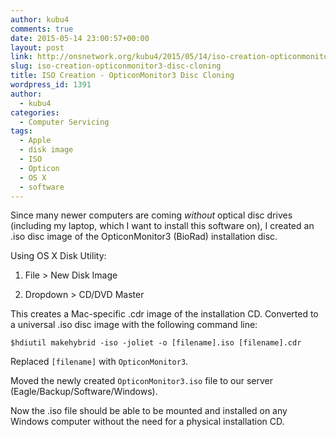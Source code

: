 ```yaml
---
author: kubu4
comments: true
date: 2015-05-14 23:00:57+00:00
layout: post
link: http://onsnetwork.org/kubu4/2015/05/14/iso-creation-opticonmonitor3-disc-cloning/
slug: iso-creation-opticonmonitor3-disc-cloning
title: ISO Creation - OpticonMonitor3 Disc Cloning
wordpress_id: 1391
author:
  - kubu4
categories:
  - Computer Servicing
tags:
  - Apple
  - disk image
  - ISO
  - Opticon
  - OS X
  - software
---
```


Since many newer computers are coming _without_ optical disc drives (including my laptop, which I want to install this software on), I created an .iso disc image of the OpticonMonitor3 (BioRad) installation disc.

Using OS X Disk Utility:





  1. File > New Disk Image



  2. Dropdown > CD/DVD Master






This creates a Mac-specific .cdr image of the installation CD. Converted to a universal .iso disc image with the following command line:

`$hdiutil makehybrid -iso -joliet -o [filename].iso [filename].cdr`

Replaced `[filename]` with `OpticonMonitor3`.

Moved the newly created `OpticonMonitor3.iso` file to our server (Eagle/Backup/Software/Windows).

Now the .iso file should be able to be mounted and installed on any Windows computer without the need for a physical installation CD.
